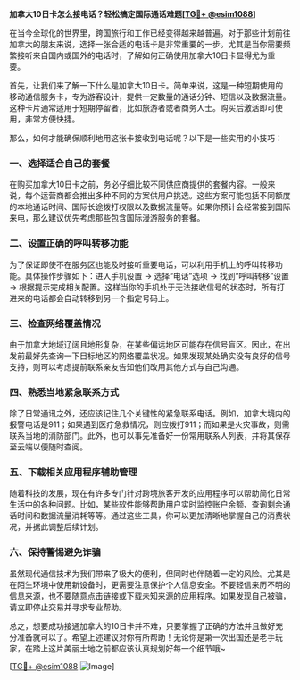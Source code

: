 **加拿大10日卡怎么接电话？轻松搞定国际通话难题[[TG💪+ @esim1088](https://t.me/s/esim1088)]**

在当今全球化的世界里，跨国旅行和工作已经变得越来越普遍。对于那些计划前往加拿大的朋友来说，选择一张合适的电话卡是非常重要的一步。尤其是当你需要频繁接听来自国内或国外的电话时，了解如何正确使用加拿大10日卡显得尤为重要。

首先，让我们来了解一下什么是加拿大10日卡。简单来说，这是一种短期使用的移动通信服务卡，专为游客设计，提供一定数量的通话分钟、短信以及数据流量。这种卡片通常适用于短期停留者，比如旅游者或者商务人士。购买后激活即可使用，非常方便快捷。

那么，如何才能确保顺利地用这张卡接收到电话呢？以下是一些实用的小技巧：

### 一、选择适合自己的套餐

在购买加拿大10日卡之前，务必仔细比较不同供应商提供的套餐内容。一般来说，每个运营商都会推出多种不同的方案供用户挑选。这些方案可能包括不同额度的本地通话时间、国际长途拨打权限以及数据流量等。如果你预计会经常接到国际来电，那么建议优先考虑那些包含国际漫游服务的套餐。

### 二、设置正确的呼叫转移功能

为了保证即使不在服务区也能及时接听重要电话，可以利用手机上的呼叫转移功能。具体操作步骤如下：进入手机设置 -> 选择“电话”选项 -> 找到“呼叫转移”设置 -> 根据提示完成相关配置。这样当你的手机处于无法接收信号的状态时，所有打进来的电话都会自动转移到另一个指定号码上。

### 三、检查网络覆盖情况

由于加拿大地域辽阔且地形复杂，在某些偏远地区可能存在信号盲区。因此，在出发前最好先查询一下目标地区的网络覆盖状况。如果发现某处确实没有良好的信号支持，则可以考虑提前联系亲友告知他们改用其他方式与自己沟通。

### 四、熟悉当地紧急联系方式

除了日常通讯之外，还应该记住几个关键性的紧急联系电话。例如，加拿大境内的报警电话是911；如果遇到医疗急救情况，则应拨打911；而如果是火灾事故，则需联系当地的消防部门。此外，也可以事先准备好一份常用联系人列表，并将其保存至云端以便随时查阅。

### 五、下载相关应用程序辅助管理

随着科技的发展，现在有许多专门针对跨境旅客开发的应用程序可以帮助简化日常生活中的各种问题。比如，某些软件能够帮助用户实时监控账户余额、查询剩余通话时间和数据流量消耗等等。通过这些工具，你可以更加清晰地掌握自己的消费状况，并据此调整后续计划。

### 六、保持警惕避免诈骗

虽然现代通信技术为我们带来了极大的便利，但同时也伴随着一定的风险。尤其是在陌生环境中使用新设备时，更需要注意保护个人信息安全。不要轻信来历不明的信息来源，也不要随意点击链接或下载未知来源的应用程序。如果发现自己被骗，请立即停止交易并寻求专业帮助。

总之，想要成功接通加拿大的10日卡并不难，只要掌握了正确的方法并且做好充分准备就可以了。希望上述建议对你有所帮助！无论你是第一次出国还是老手玩家，在踏上这片美丽土地之前都应该认真规划好每一个细节哦~

[[TG💪+ @esim1088](https://t.me/s/esim1088) ![Image](https://i.postimg.cc/4NQfJmqS/Snipaste-2025-05-13-00-14-12.png)]